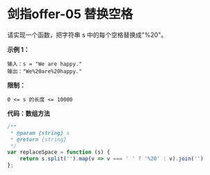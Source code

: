# 剑指offer-05 替换空格

请实现一个函数，把字符串 s 中的每个空格替换成"%20"。


**示例 1：**

```
输入：s = "We are happy."
输出："We%20are%20happy."
```

**限制：**

```
0 <= s 的长度 <= 10000
```

**代码：数组方法**

```js
/**
 * @param {string} s
 * @return {string}
 */
var replaceSpace = function (s) {
    return s.split('').map(v => v === ' ' ? '%20' : v).join('')
};
```